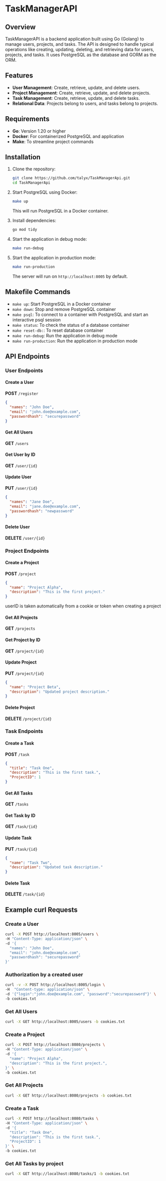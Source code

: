 # TaskManagerAPI

## Overview
TaskManagerAPI is a backend application built using Go (Golang) to manage users, projects, and tasks. The API is designed to handle typical operations like creating, updating, deleting, and retrieving data for users, projects, and tasks. It uses PostgreSQL as the database and GORM as the ORM.

## Features
- **User Management**: Create, retrieve, update, and delete users.
- **Project Management**: Create, retrieve, update, and delete projects.
- **Task Management**: Create, retrieve, update, and delete tasks.
- **Relational Data**: Projects belong to users, and tasks belong to projects.

## Requirements
- **Go**: Version 1.20 or higher
- **Docker**: For containerized PostgreSQL and application
- **Make**: To streamline project commands

## Installation

1. Clone the repository:
   ```bash
   git clone https://github.com/talyx/TaskManagerApi.git
   cd TaskManagerApi
   ```

2. Start PostgreSQL using Docker:
   ```bash
   make up
   ```

   This will run PostgreSQL in a Docker container.

3. Install dependencies:
   ```bash
   go mod tidy
   ```

4. Start the application in debug mode:
   ```bash
   make run-debug
   ```
5. Start the application in production mode:
   ```bash
   make run-production
   ```
   The server will run on `http://localhost:8005` by default.

## Makefile Commands

- `make up`: Start PostgreSQL in a Docker container
- `make down`: Stop and remove PostgreSQL container
- `make psql`: To connect to a container with PostgreSQL and start an interactive psql session
- `make status`: To check the status of a database container
- `make reset-db:`: To reset database container
- `make run-debug`: Run the application in debug mode
- `make run-production`: Run the application in production mode

## API Endpoints

### User Endpoints

#### Create a User
**POST** `/register`
```json
{
  "names": "John Doe",
  "email": "john.doe@example.com",
  "passwordhash": "securepassword"
}
```

#### Get All Users
**GET** `/users`

#### Get User by ID
**GET** `/user/{id}`

#### Update User
**PUT** `/user/{id}`
```json
{
  "names": "Jane Doe",
  "email": "jane.doe@example.com",
  "passwordhash": "newpassword"
}
```

#### Delete User
**DELETE** `/user/{id}`

### Project Endpoints

#### Create a Project
**POST** `/project`
```json
{
  "name": "Project Alpha",
  "description": "This is the first project."
}
```
userID  is taken automatically from a cookie or token when creating a project

#### Get All Projects
**GET** `/projects`

#### Get Project by ID
**GET** `/project/{id}`

#### Update Project
**PUT** `/project/{id}`
```json
{
  "name": "Project Beta",
  "description": "Updated project description."
}
```

#### Delete Project
**DELETE** `/project/{id}`

### Task Endpoints

#### Create a Task
**POST** `/task`
```json
{
  "title": "Task One",
  "description": "This is the first task.",
  "ProjectID": 1
}
```

#### Get All Tasks
**GET** `/tasks`

#### Get Task by ID
**GET** `/task/{id}`

#### Update Task
**PUT** `/task/{id}`
```json
{
  "name": "Task Two",
  "description": "Updated task description."
}
```

#### Delete Task
**DELETE** `/task/{id}`

## Example curl Requests

### Create a User
```bash
curl -X POST http://localhost:8005/users \
-H "Content-Type: application/json" \
-d '{
  "names": "John Doe",
  "email": "john.doe@example.com",
  "passwordhash": "securepassword"
}'
```

### Authorization by a created user
```bash
curl -v -X POST http://localhost:8005/login \
-H  "Content-type: application/json" \
-d '{"login":"john.doe@example.com", "password":"securepassword"}' \
-b cookies.txt
```

### Get All Users
```bash
curl -X GET http://localhost:8005/users -b cookies.txt
```

### Create a Project
```bash
curl -X POST http://localhost:8080/projects \
-H "Content-Type: application/json" \
-d '{
  "name": "Project Alpha",
  "description": "This is the first project.",
}' \
-b cookies.txt

```

### Get All Projects
```bash
curl -X GET http://localhost:8080/projects -b cookies.txt
```

### Create a Task
```bash
curl -X POST http://localhost:8080/tasks \
-H "Content-Type: application/json" \
-d '{
  "title": "Task One",
  "description": "This is the first task.",
  "ProjectID": 1
}' \
-b cookies.txt
```

### Get All Tasks by project
```bash
curl -X GET http://localhost:8080/tasks/1 -b cookies.txt
```


